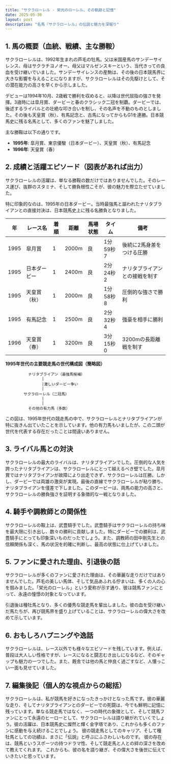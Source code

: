 ```yaml
---
title: "サクラローレル - 栄光のローレル、その軌跡と記憶"
date: 2025-05-30
layout: post
description: "名馬『サクラローレル』の伝説と魅力を深堀り"
---
```


## 1. 馬の概要（血統、戦績、主な勝鞍）

サクラローレルは、1992年生まれの芦毛の牡馬。父は米国産馬のサンデーサイレンス、母はサクラチヨノオー、母父はマルゼンスキーという、当代きっての良血を受け継いでいました。サンデーサイレンスの産駒は、その後の日本競馬界に大きな影響を与えることになりますが、サクラローレルはその先駆けとして、その潜在能力の高さを早くから示しました。

デビューは1994年10月、2歳戦で勝利を収めると、以降は世代屈指の強さを発揮。3歳時には皐月賞、ダービーと春のクラシック二冠を制覇。ダービーでは、後述するライバルとの壮絶な叩き合いを制し、その名声を不動のものとしました。その後も天皇賞（秋）、有馬記念と、古馬になってからもG1を連勝。日本競馬史に残る名馬として、多くのファンを魅了しました。

主な勝鞍は以下の通りです。

* **1995年**: 皐月賞、東京優駿（日本ダービー）、天皇賞（秋）、有馬記念
* **1996年**: 天皇賞（春）


## 2. 成績と活躍エピソード（図表があれば出力）

サクラローレルの活躍は、単なる勝鞍の数だけではありませんでした。そのレース運び、抜群のスタミナ、そして勝負根性こそが、彼の魅力を際立たせていました。

特に印象的なのは、1995年の日本ダービー。当時最強馬と謳われたナリタブライアンとの直接対決は、日本競馬史上に残る名勝負となりました。

| 年 | レース名           | 着順 | 距離 | 馬場状態 | タイム      | 備考                                     |
|---|--------------------|-----|-----|---------|-----------|------------------------------------------|
| 1995 | 皐月賞             | 1   | 2000m| 良       | 1分59秒7   | 後続に2馬身差をつける圧勝                         |
| 1995 | 日本ダービー         | 1   | 2400m| 良       | 2分24秒2   | ナリタブライアンとの接戦を制す                  |
| 1995 | 天皇賞（秋）       | 1   | 2000m| 良       | 1分58秒8   | 圧倒的な強さで勝利                         |
| 1995 | 有馬記念           | 1   | 2500m| 良       | 2分32秒4   | 強豪を相手に勝利                         |
| 1996 | 天皇賞（春）       | 1   | 3200m| 良       | 3分15秒0   | 3200mの長距離戦を制す                  |


**1995年世代の主要競走馬の世代構成図（簡略図）**

```
          ナリタブライアン（最強馬候補）
                |
                |激しいダービー争い
                |
        サクラローレル（二冠馬）
                |
                |
          その他の有力馬（多数）
```

この図は、1995年世代の競走馬の中で、サクラローレルとナリタブライアンが特に抜きん出ていたことを示しています。他の有力馬もいましたが、この二頭が世代を代表する存在だったことは間違いありません。


## 3. ライバル馬との対決

サクラローレルの最大のライバルは、ナリタブライアンでした。圧倒的な人気を誇ったナリタブライアンは、サクラローレルにとって越えるべき壁でした。皐月賞ではナリタブライアンが故障により出走できず、サクラローレルは圧勝。しかし、ダービーでは両雄の激突が実現。最後の直線でサクラローレルが粘り勝ち、ナリタブライアンを僅差で下しました。このダービーは、両馬の能力の高さと、サクラローレルの勝負強さを証明する象徴的な一戦となりました。


## 4. 騎手や調教師との関係性

サクラローレルの鞍上は、武豊騎手でした。武豊騎手はサクラローレルの持ち味を最大限に引き出し、数々の勝利に貢献しました。特にダービーでの勝利は、武豊騎手にとっても印象深いものだったでしょう。また、調教師の田中剛先生との信頼関係も深く、馬の状況を的確に判断し、最高の状態に仕上げていました。


## 5. ファンに愛された理由、引退後の話

サクラローレルが多くのファンに愛された理由は、その華麗な走りだけではありませんでした。芦毛の美しい馬体、そして気品あふれる佇まいは、多くの人の心を掴みました。「栄光のローレル」という愛称が示す通り、彼は競馬ファンにとって、永遠の憧憬の対象となっています。

引退後は種牡馬となり、多くの優秀な競走馬を輩出しました。彼の血を受け継いだ馬たちが、再び競馬界を盛り上げていることは、サクラローレルの偉大さを改めて示しています。


## 6. おもしろハプニングや逸話

サクラローレルは、レース以外でも様々なエピソードを残しています。例えば、普段は大人しい性格ですが、レースになると闘志むき出しになるなど、そのギャップも魅力の一つでした。また、厩舎では他の馬と仲良く過ごすなど、人懐っこい一面も見せていました。


## 7. 編集後記（個人的な視点からの総括）

サクラローレルは、私が競馬を好きになったきっかけとなった馬です。彼の華麗な走り、そしてナリタブライアンとのダービーでの死闘は、今でも鮮明に記憶に残っています。単なる競走馬ではなく、一つの時代の象徴として、そして競馬ファンにとって永遠のヒーローとして、サクラローレルは語り継がれていくでしょう。彼の活躍は、日本競馬史に燦然と輝く金字塔であり、これからも多くのファンに感動を与え続けることでしょう。  彼の競走馬としてのキャリア、そして種牡馬としての功績は、まさに「伝説」と呼ぶにふさわしいものです。  彼の存在は、競馬というスポーツの持つドラマ性、そして競走馬と人との絆の深さを改めて教えてくれます。  これからも、彼の名を語り継ぎ、その偉大さを後世に伝えていきたいと思っています。
